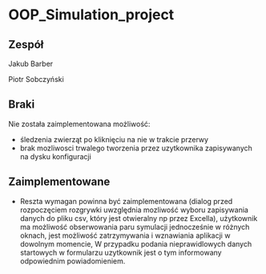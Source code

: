 
# OOP_Simulation_project


## Zespół
Jakub Barber

Piotr Sobczyński


## Braki
Nie została zaimplementowana możliwość:

- śledzenia zwierząt po kliknięciu na nie w trakcie przerwy
- brak mozliwosci trwalego tworzenia przez uzytkownika zapisywanych na dysku konfiguracji


## Zaimplementowane
- Reszta wymagan powinna być zaimplementowana (dialog przed rozpoczęciem rozgrywki uwzględnia mozliwość wyboru zapisywania danych do pliku csv, który jest otwieralny np przez Excella), użytkownik ma możliwość obserwowania paru symulacji jednocześnie w różnych oknach, jest możliwość zatrzymywania i wznawiania aplikacji w dowolnym momencie, W przypadku podania nieprawidlowych danych startowych w formularzu uzytkownik jest o tym informowany odpowiednim powiadomieniem.
